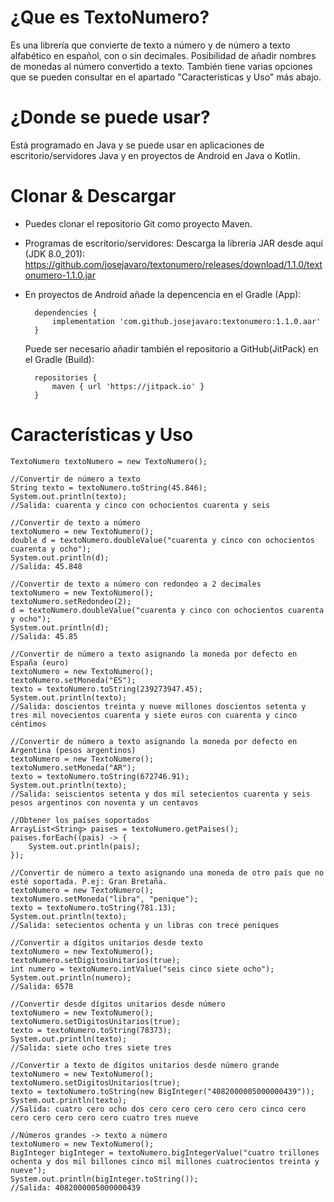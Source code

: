 # ¿Que es TextoNumero?
Es una librería que convierte de texto a número y de número a texto alfabético en español, con o sin decimales.
Posibilidad de añadir nombres de monedas al número convertido a texto. También tiene varias opciones que se pueden consultar en el apartado "Características y Uso" más abajo.
# ¿Donde se puede usar?
Está programado en Java y se puede usar en aplicaciones de escritorio/servidores Java y en proyectos de Android en Java o Kotlin.
# Clonar & Descargar
- Puedes clonar el repositorio Git como proyecto Maven.
- Programas de escritorio/servidores: Descarga la librería JAR desde aquí (JDK 8.0_201): https://github.com/josejavaro/textonumero/releases/download/1.1.0/textonumero-1.1.0.jar
- En proyectos de Android añade la depencencia en el Gradle (App):
    
        dependencies {
            implementation 'com.github.josejavaro:textonumero:1.1.0.aar'
        }
    
    Puede ser necesario añadir también el repositorio a GitHub(JitPack) en el Gradle (Build):
    
        repositories {
            maven { url 'https://jitpack.io' }            
        }
# Características y Uso
    TextoNumero textoNumero = new TextoNumero();

    //Convertir de número a texto
    String texto = textoNumero.toString(45.846);
    System.out.println(texto);
    //Salida: cuarenta y cinco con ochocientos cuarenta y seis
            
    //Convertir de texto a número
    textoNumero = new TextoNumero();
    double d = textoNumero.doubleValue("cuarenta y cinco con ochocientos cuarenta y ocho");
    System.out.println(d);
    //Salida: 45.848        
    
    //Convertir de texto a número con redondeo a 2 decimales
    textoNumero = new TextoNumero();
    textoNumero.setRedondeo(2);
    d = textoNumero.doubleValue("cuarenta y cinco con ochocientos cuarenta y ocho");
    System.out.println(d);
    //Salida: 45.85

    //Convertir de número a texto asignando la moneda por defecto en España (euro)
    textoNumero = new TextoNumero();
    textoNumero.setMoneda("ES");
    texto = textoNumero.toString(239273947.45);
    System.out.println(texto);
    //Salida: doscientos treinta y nueve millones doscientos setenta y tres mil novecientos cuarenta y siete euros con cuarenta y cinco céntimos
    
    //Convertir de número a texto asignando la moneda por defecto en Argentina (pesos argentinos)
    textoNumero = new TextoNumero();
    textoNumero.setMoneda("AR");
    texto = textoNumero.toString(672746.91);
    System.out.println(texto);
    //Salida: seiscientos setenta y dos mil setecientos cuarenta y seis pesos argentinos con noventa y un centavos
    
    //Obtener los países soportados
    ArrayList<String> paises = textoNumero.getPaises();
    paises.forEach((pais) -> {
        System.out.println(pais);
    });
    
    //Convertir de número a texto asignando una moneda de otro país que no esté soportada. P.ej: Gran Bretaña.
    textoNumero = new TextoNumero();
    textoNumero.setMoneda("libra", "penique");
    texto = textoNumero.toString(781.13);
    System.out.println(texto);
    //Salida: setecientos ochenta y un libras con trece peniques
    
    //Convertir a dígitos unitarios desde texto
    textoNumero = new TextoNumero();
    textoNumero.setDigitosUnitarios(true);
    int numero = textoNumero.intValue("seis cinco siete ocho");
    System.out.println(numero);
    //Salida: 6578
    
    //Convertir desde dígitos unitarios desde número
    textoNumero = new TextoNumero();
    textoNumero.setDigitosUnitarios(true);
    texto = textoNumero.toString(78373);
    System.out.println(texto);
    //Salida: siete ocho tres siete tres
    
    //Convertir a texto de dígitos unitarios desde número grande
    textoNumero = new TextoNumero();
    textoNumero.setDigitosUnitarios(true);
    texto = textoNumero.toString(new BigInteger("4082000005000000439"));
    System.out.println(texto);
    //Salida: cuatro cero ocho dos cero cero cero cero cero cinco cero cero cero cero cero cero cuatro tres nueve
    
    //Números grandes -> texto a número
    textoNumero = new TextoNumero();    
    BigInteger bigInteger = textoNumero.bigIntegerValue("cuatro trillones ochenta y dos mil billones cinco mil millones cuatrocientos treinta y nueve");
    System.out.println(bigInteger.toString());
    //Salida: 4082000005000000439       
